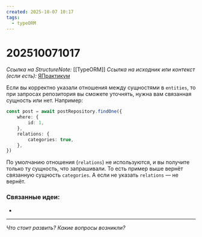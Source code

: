```yaml
---
created: 2025-10-07 10:17
tags:
  - typeORM
---
```

# 202510071017
*Ссылка на StructureNote:* [[TypeORM]]
*Ссылка на исходник или контекст (если есть):* [ЯПрактикум](https://practicum.yandex.ru/learn/backend-nodejs/courses/a4214ab0-2146-4152-b90e-651bf4c7ca5e/sprints/564244/topics/104f2765-a9c9-4617-8a5e-f21b675cf9b3/lessons/5674c491-8940-41ba-bf49-d6da1cbe2337/)

Если вы корректно указали отношения между сущностями в `entities`, то при запросах репозитория вы сможете уточнять, нужна вам связанная сущность или нет. Например:
```ts
const post = await postRepository.findOne({
    where: {
        id: 1,
    },
    relations: {
        categories: true,
    },
})
```
По умолчанию отношения (`relations`) не используются, и вы получите только ту сущность, что запрашивали. То есть пример выше вернёт связанную сущность `categories`. А если не указать `relations` — не вернёт.
### Связанные идеи:
* 
---

*Что стоит развить? Какие вопросы возникли?*